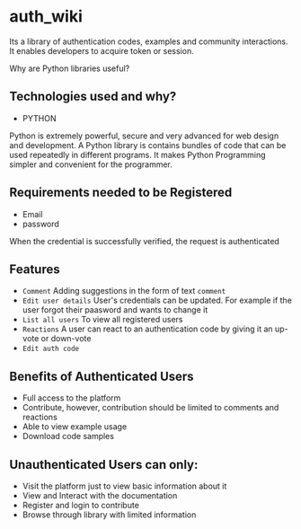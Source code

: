 # auth_wiki

Its a library of authentication codes, examples and community interactions. It enables developers to acquire token or session.

Why are Python libraries useful?

## Technologies used and why?

* PYTHON

Python is extremely powerful, secure and very advanced for web design and development.
A Python library is contains bundles of code that can be used repeatedly in different programs. It makes Python Programming simpler and convenient for the programmer. 

## Requirements needed to be Registered

* Email
* password 

When the credential is successfully verified, the request is authenticated

## Features
 * `Comment`
       Adding suggestions in the form of text `comment`
 * `Edit user details`
       User's credentials can be updated. For example if the user forgot their paasword and wants to change it 
 * `List all users`
       To view all registered users
 * `Reactions`
        A user can react to an authentication code by giving it an up-vote or down-vote 
 * `Edit auth code`

## Benefits of Authenticated Users

* Full access to the platform
* Contribute, however, contribution should be limited to comments and
  reactions
* Able to view example usage
* Download code samples

## Unauthenticated Users can only:

* Visit the platform just to view basic information about it
* View and Interact with the documentation
* Register and login to contribute
* Browse through library with limited information